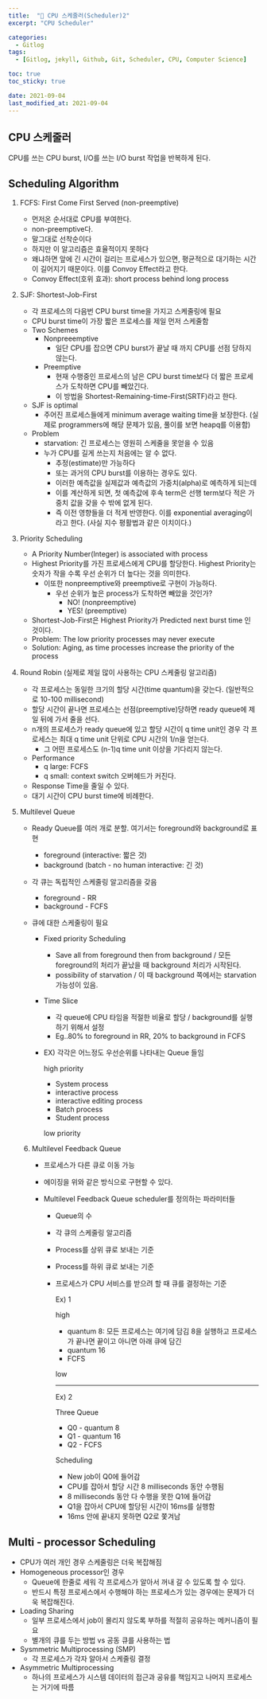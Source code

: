 ```yaml
---
title:  "📌 CPU 스케줄러(Scheduler)2"
excerpt: "CPU Scheduler"

categories:
  - Gitlog
tags:
  - [Gitlog, jekyll, Github, Git, Scheduler, CPU, Computer Science]

toc: true
toc_sticky: true

date: 2021-09-04
last_modified_at: 2021-09-04
---
```


## CPU 스케줄러

CPU를 쓰는 CPU burst, I/O를 쓰는 I/O burst 작업을 반복하게 된다.



## Scheduling Algorithm

1. FCFS: First Come First Served (non-preemptive)

   - 먼저온 순서대로 CPU를 부여한다.
   - non-preemptive다.
   - 말그대로 선착순이다
   - 하지만 이 알고리즘은 효율적이지 못하다
   - 왜냐하면 앞에 긴 시간이 걸리는 프로세스가 있으면, 평균적으로 대기하는 시간이 길어지기 때문이다. 이를 Convoy Effect라고 한다.
   - Convoy Effect(호위 효과): short process behind long process

2. SJF: Shortest-Job-First

   - 각 프로세스의 다음번 CPU burst time을 가지고 스케줄링에 필요
   - CPU burst time이 가장 짧은 프로세스를 제일 먼저 스케줄함
   - Two Schemes
     - Nonpreeemptive
       - 일단 CPU를 잡으면 CPU burst가 끝날 때 까지 CPU를 선점 당하지 않는다.
     - Preemptive
       - 현재 수행중인 프로세스의 남은 CPU burst time보다 더 짧은 프로세스가 도착하면 CPU를 빼았긴다.
       - 이 방법을 Shortest-Remaining-time-First(SRTF)라고 한다.
   - SJF is optimal
     - 주어진 프로세스들에게 minimum average waiting time을 보장한다. (실제로 programmers에 해당 문제가 있음, 풀이를 보면 heapq를 이용함)
   - Problem
     - starvation: 긴 프로세스는 영원히 스케줄을 못얻을 수 있음
     - 누가 CPU를 길게 쓰는지 처음에는 알 수 없다.
       - 추정(estimate)만 가능하다
       - 또는 과거의 CPU burst를 이용하는 경우도 있다.
       - 이러한 예측값을 실제값과 예측값의 가중치(alpha)로 예측하게 되는데
       - 이를 계산하게 되면, 첫 예측값에 후속 term은 선행 term보다 적은 가중치 값을 갖을 수 밖에 없게 된다.
       - 즉 이전 영향들을 더 적게 반영한다. 이를 exponential averaging이라고 한다. (사실 지수 평활법과 같은 이치이다.)

3. Priority Scheduling

   - A Priority Number(Integer) is associated with process
   - Highest Priority를 가진 프로세스에게 CPU를 할당한다. Highest Priority는 숫자가 작을 수록 우선 순위가 더 높다는 것을 의미한다.
     - 이또한 nonpreemptive와 preemptive로 구현이 가능하다.
       - 우선 순위가 높은 process가 도착하면 빼았을 것인가?
         - NO! (nonpreemptive)
         - YES! (preemptive)
   - Shortest-Job-First은 Highest Priority가 Predicted next burst time 인 것이다.
   - Problem: The low priority processes may never execute
   - Solution: Aging, as time processes increase the priority of the process

4. Round Robin (실제로 제일 많이 사용하는 CPU 스케줄링 알고리즘)

   - 각 프로세스는 동일한 크기의 할당 시간(time quantum)을 갖는다. (일반적으로 10-100 millisecond)
   - 할당 시간이 끝나면 프로세스는 선점(preemptive)당하면 ready queue에 제일 뒤에 가서 줄을 선다.
   - n개의 프로세스가 ready queue에 있고 할당 시간이 q time unit인 경우 각 프로세스는 최대 q time unit 단위로 CPU 시간의 1/n을 얻는다.
     - 그 어떤 프로세스도 (n-1)q time unit 이상을 기다리지 않는다.
   - Performance
     - q large: FCFS
     - q small: context switch 오버헤드가 커진다.
   - Response Time을 줄일 수 있다.
   - 대기 시간이 CPU burst time에 비례한다.

5. Multilevel Queue

   - Ready Queue를 여러 개로 분할. 여기서는 foreground와 background로 표현

     - foreground (interactive: 짧은 것)
     - background (batch - no human interactive: 긴 것)

   - 각 큐는 독립적인 스케줄링 알고리즘을 갖음

     - foreground - RR
     - background - FCFS

   - 큐에 대한 스케줄링이 필요

     - Fixed priority Scheduling

       - Save all from foreground then from background / 모든 foreground의 처리가 끝났을 때 background 처리가 시작된다.
       - possibility of starvation / 이 때 background 쪽에서는 starvation 가능성이 있음.

     - Time Slice

       - 각 queue에 CPU 타임을 적절한 비율로 할당 / background를 실행하기 위해서 설정
       - Eg..80% to foreground in RR, 20% to background in FCFS

     - EX) 각각은 어느정도 우선순위를 나타내는 Queue 들임

       high priority

       - System process
       - interactive process
       - interactive editing process
       - Batch process
       - Student process

       low priority

   6. Multilevel Feedback Queue

      - 프로세스가 다른 큐로 이동 가능

      - 에이징을 위와 같은 방식으로 구현할 수 있다.

      - Multilevel Feedback Queue scheduler를 정의하는 파라미터들

        - Queue의 수

        - 각 큐의 스케줄링 알고리즘

        - Process를 상위 큐로 보내는 기준

        - Process를 하위 큐로 보내는 기준

        - 프로세스가 CPU 서비스를 받으려 할 때 큐를 결정하는 기준

          Ex) 1

          high

          - quantum 8:  모든 프로세스는 여기에 담김 8을 실행하고 프로세스가 끝나면 끝이고 아니면 아래 큐에 담긴
          - quantum 16
          - FCFS

          low

          ---

          Ex) 2

          Three Queue

          - Q0 - quantum 8
          - Q1 - quantum 16
          - Q2 - FCFS

          Scheduling

          - New job이 Q0에 들어감
          - CPU를 잡아서 할당 시간 8 milliseconds 동안 수행됨
          - 8 milliseconds 동안 다 수행을 못한 Q1에 들어감
          - Q1을 잡아서 CPU에 할당된 시간이 16ms를 실행함
          - 16ms 안에 끝내지 못하면 Q2로 쫓겨남

## Multi - processor Scheduling

- CPU가 여러 개인 경우 스케줄링은 더욱 복잡해짐
- Homogeneous processor인 경우
  - Queue에 한줄로 세워 각 프로세스가 알아서 꺼내 갈 수 있도록 할 수 있다.
  - 반드시 특정 프로세스에서 수행해야 하는 프로세스가 있는 경우에는 문제가 더욱 복잡해진다.
- Loading Sharing
  - 일부 프로세스에서 job이 몰리지 않도록 부하를 적절히 공유하는 메커니즘이 필요
  - 별개의 큐를 두는 방법 vs 공동 큐를 사용하는 법
- Sysmmetric Multiprocessing (SMP)
  - 각 프로세스가 각자 알아서 스케줄링 결정
- Asymmetric Multiprocessing
  - 하나의 프로세스가 시스템 데이터의 접근과 공유를 책임지고 나머지 프로세스는 거기에 따름





